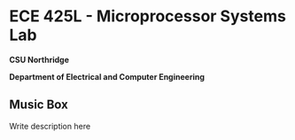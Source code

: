 # ECE 425L - Microprocessor Systems Lab
**CSU Northridge**

**Department of Electrical and Computer Engineering**

## Music Box
Write description here
